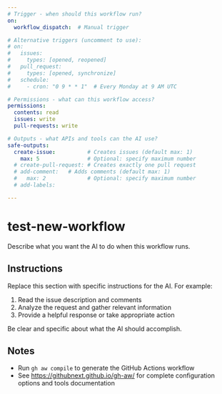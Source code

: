 ```yaml
---
# Trigger - when should this workflow run?
on:
  workflow_dispatch:  # Manual trigger

# Alternative triggers (uncomment to use):
# on:
#   issues:
#     types: [opened, reopened]
#   pull_request:
#     types: [opened, synchronize]
#   schedule:
#     - cron: "0 9 * * 1"  # Every Monday at 9 AM UTC

# Permissions - what can this workflow access?
permissions:
  contents: read
  issues: write
  pull-requests: write

# Outputs - what APIs and tools can the AI use?
safe-outputs:
  create-issue:          # Creates issues (default max: 1)
    max: 5               # Optional: specify maximum number
  # create-pull-request: # Creates exactly one pull request
  # add-comment:   # Adds comments (default max: 1)
  #   max: 2             # Optional: specify maximum number
  # add-labels:

---
```


# test-new-workflow

Describe what you want the AI to do when this workflow runs.

## Instructions

Replace this section with specific instructions for the AI. For example:

1. Read the issue description and comments
2. Analyze the request and gather relevant information
3. Provide a helpful response or take appropriate action

Be clear and specific about what the AI should accomplish.

## Notes

- Run `gh aw compile` to generate the GitHub Actions workflow
- See https://githubnext.github.io/gh-aw/ for complete configuration options and tools documentation
